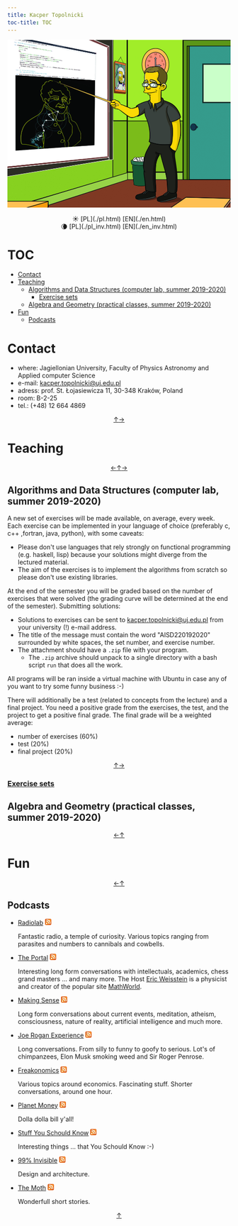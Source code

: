 ```yaml
---
title: Kacper Topolnicki
toc-title: TOC 
---
```


[![](./start/en/KacperTopolnicki.jpg)](https://sites.google.com/view/gr-natalka/main)

<center>
☀️ [PL](./pl.html)  [EN](./en.html) 
</center>
<center>
🌘 [PL](./pl_inv.html)  [EN](./en_inv.html) 
</center>



# TOC

* [Contact](#contact)
* [Teaching](#teaching)
	* [Algorithms and Data Structures (computer lab, summer 2019-2020)](#algorithms-and-data-structures-computer-lab-summer-2019-2020)
		* [Exercise sets](./0en.html)
	* [Algebra and Geometry (practical classes, summer 2019-2020)](#algebra-and-geometry-practical-classes-summer-2019-2020)
* [Fun](#fun)
	* [Podcasts](#podcasts)



# Contact

* where: Jagiellonian University, Faculty of Physics Astronomy and Applied computer Science
* e-mail: <kacper.topolnicki@uj.edu.pl>
* adress: prof. St. Łojasiewicza 11, 30-348 Kraków, Poland
* room: B-2-25
* tel.: (+48) 12 664 4869  

<div style="text-align: center"><a href = #toc title = "toc">↑</a><a href = #teaching title = "teaching">→</a></div>

# Teaching


<div style="text-align: center"><a href = #contact title = "contact">←</a><a href = #toc title = "toc">↑</a><a href = #fun title = "fun">→</a></div>

## Algorithms and Data Structures (computer lab, summer 2019-2020)

A new set of exercises will be made available, on average, every week. Each 
exercise can be implemented in your language of choice (preferably
c, c++ ,fortran, java, python), with some caveats:

* Please don't use languages that rely strongly on functional programming
  (e.g. haskell, lisp) because your solutions might diverge from the 
  lectured material. 
* The aim of the exercises is to implement the algorithms from
  scratch so please don't use existing libraries. 

At the end of the semester you will be graded based
on the number of exercises that were solved (the grading curve will be
determined at the end of the semester). Submitting solutions:

* Solutions to exercises can be sent to <kacper.topolnicki@uj.edu.pl> from
  your university (!) e-mail address. 
* The title of the message must contain the word "AISD220192020"
  surrounded by white spaces, the set number, and exercise number.
* The attachment  should have a `.zip` file with your program. 
  * The `.zip` archive should unpack to a single directory
    with a bash script `run` that does all the work.  

All programs will be ran inside a virtual machine with Ubuntu 
in case any of you want to try some funny business :-)

There will additionally be a test (related to concepts from the lecture)
and a final project. You need a positive grade from the exercises, the test,
and the project to get a positive final grade. The final grade will be a weighted
average:

* number of exercises (60%)
* test (20%)
* final project (20%)


<div style="text-align: center"><a href = #teaching title = "teaching">↑</a><a href = #algebra-and-geometry-practical-classes-summer-2019-2020 title = "algebra and geometry practical classes summer 2019 2020">→</a></div>

### [Exercise sets](./0en.html)



## Algebra and Geometry (practical classes, summer 2019-2020)


<div style="text-align: center"><a href = #algorithms-and-data-structures-computer-lab-summer-2019-2020 title = "algorithms and data structures computer lab summer 2019 2020">←</a><a href = #teaching title = "teaching">↑</a></div>

# Fun


<div style="text-align: center"><a href = #teaching title = "teaching">←</a><a href = #toc title = "toc">↑</a></div>

## Podcasts

* [Radiolab](https://www.npr.org/podcasts/452538884/radiolab) [![](./start/en/020_Fun/010_Podcasts/feed-icon-14x14.png)](http://feeds.feedburner.com/radiolab)

  Fantastic radio, a temple of curiosity. Various topics ranging from parasites and numbers to cannibals and cowbells.

* [The Portal](https://www.youtube.com/user/nobani88) [![](./start/en/020_Fun/010_Podcasts/feed-icon-14x14.png)](https://rss.art19.com/the-portal)

  Interesting long form conversations with intellectuals, academics, chess grand masters ... and many more. The Host 
  [Eric Weisstein](https://en.wikipedia.org/wiki/Eric_W._Weisstein)
  is a physicist and creator of the popular site [MathWorld](http://mathworld.wolfram.com/).

* [Making Sense](https://samharris.org/podcast/) [![](./start/en/020_Fun/010_Podcasts/feed-icon-14x14.png)](http://wakingup.libsyn.com/rss)

  Long form conversations about current events, meditation, atheism, consciousness, nature of reality, artificial intelligence and much more.

* [Joe Rogan Experience](https://www.youtube.com/user/PowerfulJRE) [![](./start/en/020_Fun/010_Podcasts/feed-icon-14x14.png)](http://joeroganexp.joerogan.libsynpro.com/irss)

  Long conversations. From silly to funny to goofy to serious. Lot's of chimpanzees, Elon Musk smoking weed and Sir Roger Penrose.

* [Freakonomics](http://freakonomics.com/) [![](./start/en/020_Fun/010_Podcasts/feed-icon-14x14.png)](https://www.omnycontent.com/d/playlist/aaea4e69-af51-495e-afc9-a9760146922b/14a43378-edb2-49be-8511-ab0d000a7030/d1b9612f-bb1b-4b85-9c0c-ab0d004ab37a/podcast.rss)

  Various topics around economics. Fascinating stuff. Shorter conversations, around one hour.

* [Planet Money](https://www.npr.org/sections/money/) [![](./start/en/020_Fun/010_Podcasts/feed-icon-14x14.png)](https://www.npr.org/rss/podcast.php?id=510289)

	Dolla dolla bill y'all!

* [Stuff You Schould Know](https://www.howstuffworks.com/) [![](./start/en/020_Fun/010_Podcasts/feed-icon-14x14.png)](https://feeds.megaphone.fm/stuffyoushouldknow)

  Interesting things ... that You Schould Know :-)

* [99% Invisible](http://99percentinvisible.org/) [![](./start/en/020_Fun/010_Podcasts/feed-icon-14x14.png)](http://invisible99.podbean.com/feed/)

  Design and architecture.

* [The Moth](https://themoth.org/) [![](./start/en/020_Fun/010_Podcasts/feed-icon-14x14.png)](http://feeds.themoth.org/themothpodcast)

  Wonderfull short stories.

 

<div style="text-align: center"><a href = #fun title = "fun">↑</a></div>
